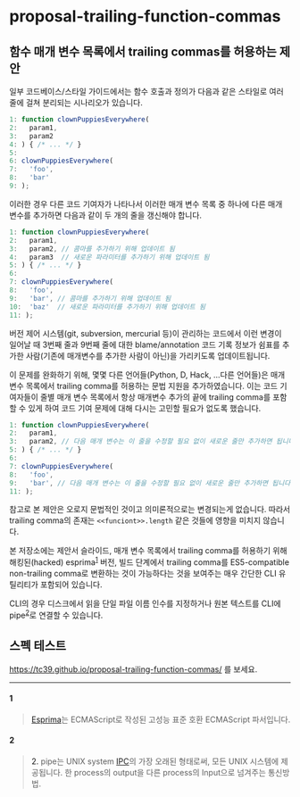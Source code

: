# proposal-trailing-function-commas

## 함수 매개 변수 목록에서 trailing commas를 허용하는 제안

일부 코드베이스/스타일 가이드에서는 함수 호출과 정의가 다음과 같은 스타일로 여러 줄에 걸쳐 분리되는 시나리오가 있습니다.
```js
1: function clownPuppiesEverywhere(
2:   param1,
3:   param2
4: ) { /* ... */ }
5: 
6: clownPuppiesEverywhere(
7:   'foo',
8:   'bar'
9: );
```
이러한 경우 다른 코드 기여자가 나타나서 이러한 매개 변수 목록 중 하나에 다른 매개 변수를 추가하면 다음과 같이 두 개의 줄을 갱신해야 합니다.
```js
1: function clownPuppiesEverywhere(
2:   param1,
3:   param2, // 콤마를 추가하기 위해 업데이트 됨
4:   param3  // 새로운 파라미터를 추가하기 위해 업데이트 됨
5: ) { /* ... */ }
6: 
7: clownPuppiesEverywhere(
8:   'foo',
9:   'bar', // 콤마를 추가하기 위해 업데이트 됨
10:  'baz'  // 새로운 파라미터를 추가하기 위해 업데이트 됨
11: );
```
버전 제어 시스템(git, subversion, mercurial 등)이 관리하는 코드에서 이런 변경이 일어날 때 3번째 줄과 9번째 줄에 대한 blame/annotation 코드 기록 정보가 쉼표를 추가한 사람(기존에 매개변수를 추가한 사람이 아닌)을 가리키도록 업데이트됩니다.

이 문제를 완화하기 위해, 몇몇 다른 언어들(Python, D, Hack, …다른 언어들)은 매개 변수 목록에서 trailing comma를 허용하는 문법 지원을 추가하였습니다. 이는 코드 기여자들이 줄별 매개 변수 목록에서 항상 매개변수 추가의 끝에 trailing comma를 포함할 수 있게 하여 코드 기여 문제에 대해 다시는 고민할 필요가 없도록 했습니다.
```js
1: function clownPuppiesEverywhere(
2:   param1,
3:   param2, // 다음 매개 변수는 이 줄을 수정할 필요 없이 새로운 줄만 추가하면 됩니다.
5: ) { /* ... */ }
6: 
7: clownPuppiesEverywhere(
8:   'foo',
9:   'bar', // 다음 매개 변수는 이 줄을 수정할 필요 없이 새로운 줄만 추가하면 됩니다.
11: );
```
참고로 본 제안은 오로지 문법적인 것이고 의미론적으로는 변경되는게 없습니다. 따라서 trailing comma의 존재는 `<<funciont>>.length` 같은 것들에 영향을 미치지 않습니다.

본 저장소에는 제안서 슬라이드, 매개 변수 목록에서 trailing comma를 허용하기 위해 해킹된(hacked) esprima<sup>[1][]</sup> 버전, 빌드 단계에서 trailing comma를 ES5-compatible non-trailing comma로 변환하는 것이 가능하다는 것을 보여주는 매우 간단한 CLI 유틸리티가 포함되어 있습니다.

CLI의 경우 디스크에서 읽을 단일 파일 이름 인수를 지정하거나 원본 텍스트를 CLI에 pipe<sup>[2][]</sup>로 연결할 수 있습니다.
## 스펙 테스트
https://tc39.github.io/proposal-trailing-function-commas/ 를 보세요.

---
[1]: #1
[2]: #2

#### 1

> [Esprima](https://esprima.org)는 ECMAScript로 작성된 고성능 표준 호환 ECMAScript 파서입니다.

#### 2

> <a name='note2'>2.</a> pipe는 UNIX system [IPC](https://en.wikipedia.org/wiki/Inter-process_communication)의 가장 오래된 형태로써, 모든 UNIX 시스템에 제공됩니다. 한 process의 output을 다른 process의 Input으로 넘겨주는 통신방법.
